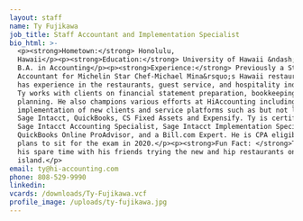 ```yaml
---
layout: staff
name: Ty Fujikawa
job_title: Staff Accountant and Implementation Specialist
bio_html: >-
  <p><strong>Hometown:</strong> Honolulu,
  Hawaii</p><p><strong>Education:</strong> University of Hawaii &ndash; Manoa,
  B.A. in Accounting</p><p><strong>Experience:</strong> Previously a Staff
  Accountant for Michelin Star Chef-Michael Mina&rsquo;s Hawaii restaurants, Ty
  has experience in the restaurants, guest service, and hospitality industries.
  Ty works with clients on financial statement preparation, bookkeeping and
  planning. He also champions various efforts at HiAccounting including
  implementation of new clients and service platforms such as but not limited to
  Sage Intacct, QuickBooks, CS Fixed Assets and Expensify. Ty is certified as a
  Sage Intacct Accounting Specialist, Sage Intacct Implementation Specialist,
  QuickBooks Online ProAdvisor, and a Bill.com Expert. He is CPA eligible and
  plans to sit for the exam in 2020.</p><p><strong>Fun Fact: </strong>Ty spends
  his spare time with his friends trying the new and hip restaurants on the
  island.</p>
email: ty@hi-accounting.com
phone: 808-529-9990
linkedin:
vcards: /downloads/Ty-Fujikawa.vcf
profile_image: /uploads/ty-fujikawa.jpg
---
```


